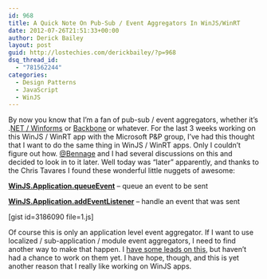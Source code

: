 ```yaml
---
id: 968
title: A Quick Note On Pub-Sub / Event Aggregators In WinJS/WinRT
date: 2012-07-26T21:51:33+00:00
author: Derick Bailey
layout: post
guid: http://lostechies.com/derickbailey/?p=968
dsq_thread_id:
  - "781562244"
categories:
  - Design Patterns
  - JavaScript
  - WinJS
---
```

By now you know that I&#8217;m a fan of pub-sub / event aggregators, whether it&#8217;s .[NET / Winforms](http://lostechies.com/derickbailey/2009/12/23/understanding-the-application-controller-through-object-messaging-patterns/) or [Backbone](http://www.google.com/url?sa=t&rct=j&q=&esrc=s&source=web&cd=1&ved=0CGUQFjAA&url=http%3A%2F%2Flostechies.com%2Fderickbailey%2F2012%2F04%2F03%2Frevisiting-the-backbone-event-aggregator-lessons-learned%2F&ei=eQ4SUILbNOeviAKA14DYBg&usg=AFQjCNHm0a5wDNQB4t0kbNDHbOvJgstaoQ&sig2=DvIEAhIe9BxBm-w3vd7Ixg) or whatever. For the last 3 weeks working on this WinJS / WinRT app with the Microsoft P&P group, I&#8217;ve had this thought that I want to do the same thing in WinJS / WinRT apps. Only I couldn&#8217;t figure out how. [@Bennage](https://twitter.com/bennage) and I had several discussions on this and decided to look in to it later. Well today was &#8220;later&#8221; apparently, and thanks to the Chris Tavares I found these wonderful little nuggets of awesome:

[**WinJS.Application.queueEvent**](http://msdn.microsoft.com/en-us/library/windows/apps/br211886.aspx) &#8211; queue an event to be sent

[**WinJS.Application.addEventListener**](http://msdn.microsoft.com/en-us/library/windows/apps/br229799.aspx) &#8211; handle an event that was sent

[gist id=3186090 file=1.js]

Of course this is only an application level event aggregator. If I want to use localized / sub-application / module event aggregators, I need to find another way to make that happen. I [have some leads on this](http://msdn.microsoft.com/en-us/library/windows/apps/br211693.aspx), but haven&#8217;t had a chance to work on them yet. I have hope, though, and this is yet another reason that I really like working on WinJS apps.